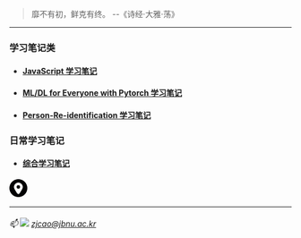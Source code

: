 > 靡不有初，鲜克有终。   --《诗经·大雅·荡》

---
### 学习笔记类

  - #### [JavaScript 学习笔记](./JavaScript)
  
  - #### [ML/DL for Everyone with Pytorch 学习笔记](./ML-DL-Pytorch)

  - #### [Person-Re-identification 学习笔记](./Person-Re-identification)

### 日常学习笔记
  
  - #### [综合学习笔记](./Dairy)
  
  ![](./images/location-address.jpg)

---
###### :mailbox: ![](./images/mail.ico) *zjcao@jbnu.ac.kr*


